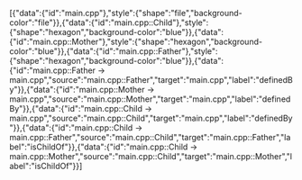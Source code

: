 [{"data":{"id":"main.cpp"},"style":{"shape":"file","background-color":"file"}},{"data":{"id":"main.cpp::Child"},"style":{"shape":"hexagon","background-color":"blue"}},{"data":{"id":"main.cpp::Mother"},"style":{"shape":"hexagon","background-color":"blue"}},{"data":{"id":"main.cpp::Father"},"style":{"shape":"hexagon","background-color":"blue"}},{"data":{"id":"main.cpp::Father -> main.cpp","source":"main.cpp::Father","target":"main.cpp","label":"definedBy"}},{"data":{"id":"main.cpp::Mother -> main.cpp","source":"main.cpp::Mother","target":"main.cpp","label":"definedBy"}},{"data":{"id":"main.cpp::Child -> main.cpp","source":"main.cpp::Child","target":"main.cpp","label":"definedBy"}},{"data":{"id":"main.cpp::Child -> main.cpp::Father","source":"main.cpp::Child","target":"main.cpp::Father","label":"isChildOf"}},{"data":{"id":"main.cpp::Child -> main.cpp::Mother","source":"main.cpp::Child","target":"main.cpp::Mother","label":"isChildOf"}}]
